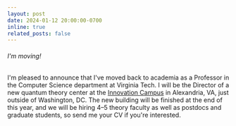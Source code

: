 ```yaml
---
layout: post
date: 2024-01-12 20:00:00-0700
inline: true
related_posts: false
---
```


###### I'm moving! 

I'm pleased to announce that I've moved back to academia as a Professor in the Computer Science department at Virginia Tech. I will be the Director of a new quantum theory center at the [Innovation Campus](https://www.vt.edu/innovationcampus/index.html) in Alexandria, VA, just outside of Washington, DC. The new building will be finished at the end of this year, and we will be hiring 4–5 theory faculty as well as postdocs and graduate students, so send me your CV if you're interested. 
